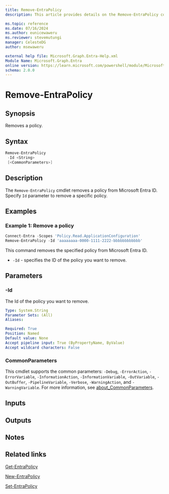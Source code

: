 ```yaml
---
title: Remove-EntraPolicy
description: This article provides details on the Remove-EntraPolicy command.

ms.topic: reference
ms.date: 07/16/2024
ms.author: eunicewaweru
ms.reviewer: stevemutungi
manager: CelesteDG
author: msewaweru

external help file: Microsoft.Graph.Entra-Help.xml
Module Name: Microsoft.Graph.Entra
online version: https://learn.microsoft.com/powershell/module/Microsoft.Graph.Entra/Remove-EntraPolicy
schema: 2.0.0
---
```


# Remove-EntraPolicy

## Synopsis

Removes a policy.

## Syntax

```powershell
Remove-EntraPolicy
 -Id <String>
 [<CommonParameters>]
```

## Description

The `Remove-EntraPolicy` cmdlet removes a policy from Microsoft Entra ID. Specify `Id` parameter to remove a specific policy.

## Examples

### Example 1: Remove a policy

```powershell
Connect-Entra -Scopes 'Policy.Read.ApplicationConfiguration'
Remove-EntraPolicy -Id 'aaaaaaaa-0000-1111-2222-bbbbbbbbbbbb'
```

This command removes the specified policy from Microsoft Entra ID.

- `-Id` - specifies the ID of the policy you want to remove.

## Parameters

### -Id

The Id of the policy you want to remove.

```yaml
Type: System.String
Parameter Sets: (All)
Aliases:

Required: True
Position: Named
Default value: None
Accept pipeline input: True (ByPropertyName, ByValue)
Accept wildcard characters: False
```

### CommonParameters

This cmdlet supports the common parameters: `-Debug`, `-ErrorAction`, `-ErrorVariable`, `-InformationAction`, `-InformationVariable`, `-OutVariable`, `-OutBuffer`, `-PipelineVariable`, `-Verbose`, `-WarningAction`, and `-WarningVariable`. For more information, see [about_CommonParameters](https://go.microsoft.com/fwlink/?LinkID=113216).

## Inputs

## Outputs

## Notes

## Related links

[Get-EntraPolicy](Get-EntraPolicy.md)

[New-EntraPolicy](New-EntraPolicy.md)

[Set-EntraPolicy](Set-EntraPolicy.md)
